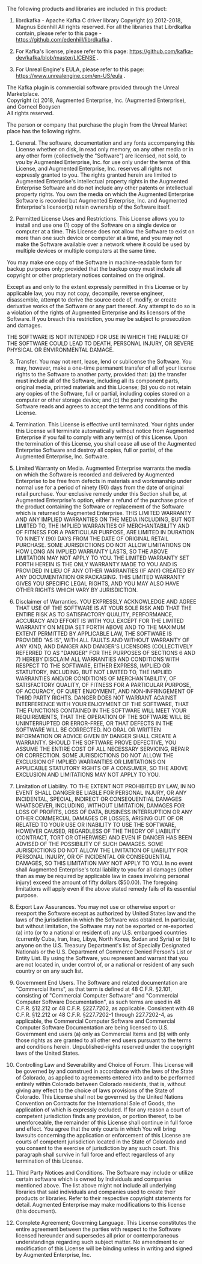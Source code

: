 The following products and libraries are included in this product:

1. librdkafka - Apache Kafka C driver library
Copyright (c) 2012-2018, Magnus Edenhill
All rights reserved.
For all the libraries that Librdkafka contain, 
please refer to this page - https://github.com/edenhill/librdkafka .

2. For Kafka's license, please refer to this page:
https://github.com/kafka-dev/kafka/blob/master/LICENSE .

3. For Unreal Engine's EULA, please refer to this page:
https://www.unrealengine.com/en-US/eula .

The Kafka plugin is commercial software provided through the Unreal Marketplace.  
Copyright (c) 2018, Augmented Enterprise, Inc. (Augmented Enterprise), and Corneel Booysen   
All rights reserved.

The person or company that purchase the plugin from the Unreal Market place has the following rights.

1. General. The software, documentation and any fonts accompanying this License whether on disk, in read only memory, 
on any other media or in any other form (collectively the "Software") are licensed, not sold, to you by Augmented Enterprise, Inc.
for use only under the terms of this License, and Augmented Enterprise, Inc. reserves all rights not expressly granted to you. 
The rights granted herein are limited to Augmented Enterprise's intellectual property rights in the Augmented Enterprise Software and do not include any other patents or intellectual property rights. You own the media on which the Augmented Enterprise Software is recorded but Augmented Enterprise, Inc. and Augmented Enterprise's licensor(s) retain ownership of the Software itself.

2. Permitted License Uses and Restrictions. This License allows you to install and use one (1) copy of the Software on 
a single device or computer at a time. This License does not allow the Software to exist on more than one such device or 
computer at a time, and you may not make the Software available over a network where it could be used by multiple devices 
or multiple computers at the same time.

You may make one copy of the Software in machine-readable form for backup purposes only; 
provided that the backup copy must include all copyright or other proprietary notices contained on the original.

Except as and only to the extent expressly permitted in this License or by applicable law, you may not copy, decompile, 
reverse engineer, disassemble, attempt to derive the source code of, modify, or create derivative works of the Software 
or any part thereof. Any attempt to do so is a violation of the rights of Augmented Enterprise and its licensors of the Software. 
If you breach this restriction, you may be subject to prosecution and damages.

THE SOFTWARE IS NOT INTENDED FOR USE IN WHICH THE FAILURE OF THE SOFTWARE COULD LEAD TO DEATH, PERSONAL INJURY, 
OR SEVERE PHYSICAL OR ENVIRONMENTAL DAMAGE.

3. Transfer. You may not rent, lease, lend or sublicense the Software. You may, however, make a one-time permanent transfer
of all of your license rights to the Software to another party, provided that: (a) the transfer must include all of the Software, 
including all its component parts, original media, printed materials and this License; (b) you do not retain any copies of the 
Software, full or partial, including copies stored on a computer or other storage device; and (c) the party receiving the 
Software reads and agrees to accept the terms and conditions of this License.

4. Termination. This License is effective until terminated. Your rights under this License will terminate automatically without 
notice from Augmented Enterprise if you fail to comply with any term(s) of this License. Upon the termination of this License, you shall cease all use of the Augmented Enterprise Software and destroy all copies, full or partial, of the Augmented Enterprise, Inc. Software.

5. Limited Warranty on Media. Augmented Enterprise warrants the media on which the Software is recorded and delivered by Augmented Enterprise to be free from defects in materials and workmanship under normal use for a period of ninety (90) days from the date of original retail purchase. Your exclusive remedy under this Section shall be, at Augmented Enterprise's option, either a refund of the purchase price of the product containing the Software or replacement of the Software which is returned to Augmented Enterprise. THIS LIMITED WARRANTY AND ANY IMPLIED WARRANTIES ON THE MEDIA INCLUDING, BUT NOT LIMITED TO, THE IMPLIED WARRANTIES OF MERCHANTABILITY AND OF FITNESS FOR A PARTICULAR PURPOSE, ARE LIMITED IN DURATION TO NINETY (90) DAYS FROM THE DATE OF ORIGINAL RETAIL PURCHASE. 
SOME JURISDICTIONS DO NOT ALLOW LIMITATIONS ON HOW LONG AN IMPLIED WARRANTY LASTS, SO THE ABOVE LIMITATION MAY NOT APPLY TO YOU. 
THE LIMITED WARRANTY SET FORTH HEREIN IS THE ONLY WARRANTY MADE TO YOU AND IS PROVIDED IN LIEU OF ANY OTHER WARRANTIES (IF ANY) 
CREATED BY ANY DOCUMENTATION OR PACKAGING. THIS LIMITED WARRANTY GIVES YOU SPECIFIC LEGAL RIGHTS, AND YOU MAY ALSO HAVE OTHER RIGHTS 
WHICH VARY BY JURISDICTION.

6. Disclaimer of Warranties. YOU EXPRESSLY ACKNOWLEDGE AND AGREE THAT USE OF THE SOFTWARE IS AT YOUR SOLE RISK AND THAT THE 
ENTIRE RISK AS TO SATISFACTORY QUALITY, PERFORMANCE, ACCURACY AND EFFORT IS WITH YOU. EXCEPT FOR THE LIMITED WARRANTY ON MEDIA 
SET FORTH ABOVE AND TO THE MAXIMUM EXTENT PERMITTED BY APPLICABLE LAW, THE SOFTWARE IS PROVIDED "AS IS", WITH ALL FAULTS AND 
WITHOUT WARRANTY OF ANY KIND, AND DANGER AND DANGER'S LICENSORS (COLLECTIVELY REFERRED TO AS "DANGER" FOR THE PURPOSES OF 
SECTIONS 6 AND 7) HEREBY DISCLAIM ALL WARRANTIES AND CONDITIONS WITH RESPECT TO THE SOFTWARE, EITHER EXPRESS, IMPLIED OR STATUTORY, 
INCLUDING, BUT NOT LIMITED TO, THE IMPLIED WARRANTIES AND/OR CONDITIONS OF MERCHANTABILITY, OF SATISFACTORY QUALITY, 
OF FITNESS FOR A PARTICULAR PURPOSE, OF ACCURACY, OF QUIET ENJOYMENT, AND NON-INFRINGEMENT OF THIRD PARTY RIGHTS. 
DANGER DOES NOT WARRANT AGAINST INTERFERENCE WITH YOUR ENJOYMENT OF THE SOFTWARE, THAT THE FUNCTIONS CONTAINED IN THE SOFTWARE 
WILL MEET YOUR REQUIREMENTS, THAT THE OPERATION OF THE SOFTWARE WILL BE UNINTERRUPTED OR ERROR-FREE, OR THAT DEFECTS IN THE 
SOFTWARE WILL BE CORRECTED. NO ORAL OR WRITTEN INFORMATION OR ADVICE GIVEN BY DANGER SHALL CREATE A WARRANTY. SHOULD THE SOFTWARE 
PROVE DEFECTIVE, YOU ASSUME THE ENTIRE COST OF ALL NECESSARY SERVICING, REPAIR OR CORRECTION. SOME JURISDICTIONS DO NOT 
ALLOW THE EXCLUSION OF IMPLIED WARRANTIES OR LIMITATIONS ON APPLICABLE STATUTORY RIGHTS OF A CONSUMER, SO THE ABOVE 
EXCLUSION AND LIMITATIONS MAY NOT APPLY TO YOU.

7. Limitation of Liability. TO THE EXTENT NOT PROHIBITED BY LAW, IN NO EVENT SHALL DANGER BE LIABLE FOR PERSONAL INJURY, 
OR ANY INCIDENTAL, SPECIAL, INDIRECT OR CONSEQUENTIAL DAMAGES WHATSOEVER, INCLUDING, WITHOUT LIMITATION, DAMAGES FOR LOSS OF PROFITS, 
LOSS OF DATA, BUSINESS INTERRUPTION OR ANY OTHER COMMERCIAL DAMAGES OR LOSSES, ARISING OUT OF OR RELATED TO YOUR USE OR 
INABILITY TO USE THE SOFTWARE, HOWEVER CAUSED, REGARDLESS OF THE THEORY OF LIABILITY (CONTRACT, TORT OR OTHERWISE) AND EVEN 
IF DANGER HAS BEEN ADVISED OF THE POSSIBILITY OF SUCH DAMAGES. SOME JURISDICTIONS DO NOT ALLOW THE LIMITATION OF LIABILITY FOR PERSONAL 
INJURY, OR OF INCIDENTAL OR CONSEQUENTIAL DAMAGES, SO THIS LIMITATION MAY NOT APPLY TO YOU. In no event shall Augmented Enterprise's 
total liability to you for all damages (other than as may be required by applicable law in cases involving personal injury) exceed 
the amount of fifty dollars ($50.00). The foregoing limitations will apply even if the above stated remedy fails of its 
essential purpose.

8. Export Law Assurances. You may not use or otherwise export or reexport the Software except as authorized by United States 
law and the laws of the jurisdiction in which the Software was obtained. In particular, but without limitation, the Software 
may not be exported or re-exported (a) into (or to a national or resident of) any U.S. embargoed countries 
(currently Cuba, Iran, Iraq, Libya, North Korea, Sudan and Syria) or (b) to anyone on the U.S. Treasury Department's list of 
Specially Designated Nationals or the U.S. Department of Commerce Denied Person's List or Entity List. By using the Software, 
you represent and warrant that you are not located in, under control of, or a national or resident of any such country or on 
any such list.

9. Government End Users. The Software and related documentation are "Commercial Items", as that term is defined at 48 C.F.R. §2.101, 
consisting of "Commercial Computer Software" and "Commercial Computer Software Documentation", as such terms are used 
in 48 C.F.R. §12.212 or 48 C.F.R. §227.7202, as applicable. Consistent with 48 C.F.R. §12.212 or 48 C.F.R. §227.7202-1 
through 227.7202-4, as applicable, the Commercial Computer Software and Commercial Computer Software Documentation are being 
licensed to U.S. Government end users (a) only as Commercial Items and (b) with only those rights as are granted to all other end 
users pursuant to the terms and conditions herein. Unpublished-rights reserved under the copyright laws of the United States.

10. Controlling Law and Severability and Choice of Forum. This License will be governed by and construed in accordance with the 
laws of the State of Colorado, as applied to agreements entered into and to be performed entirely within Colorado between Colorado 
residents, that is, without giving any effect to the choice of laws provisions of the State of Colorado. This License shall not be 
governed by the United Nations Convention on Contracts for the International Sale of Goods, the application of which is expressly 
excluded. If for any reason a court of competent jurisdiction finds any provision, or portion thereof, to be unenforceable, the 
remainder of this License shall continue in full force and effect. You agree that the only courts in which You will bring lawsuits 
concerning the application or enforcement of this License are courts of competent jurisdiction located in the State of Colorado 
and you consent to the exercise of jurisdiction by any such court. This paragraph shall survive in full force and effect regardless 
of any termination of this License.

11. Third Party Notices and Conditions. The Software may include or utilize certain software which is owned by Individuals and companies
mentioned above. The list above might not include all underlying libraries that said individuals and companies used
to create their products or libraries. Refer to their respective copyright statements for detail. Augmented Enterprise may make 
modifications to this license (this document). 

12. Complete Agreement; Governing Language. This License constitutes the entire agreement between the parties with respect to the 
Software licensed hereunder and supersedes all prior or contemporaneous understandings regarding such subject matter. 
No amendment to or modification of this License will be binding unless in writing and signed by Augmented Enterprise, Inc.










